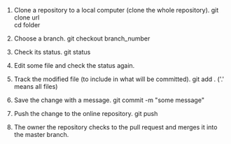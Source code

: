 1. Clone a repository to a local computer (clone the whole repository).
git clone url     
cd folder

2. Choose a branch.
git checkout branch_number

3. Check its status.
git status

4. Edit some file and check the status again.

5. Track the modified file (to include in what will be committed).
git add . ('.' means all files)

6. Save the change with a message.
git commit -m "some message"

7. Push the change to the online repository. 
git push

8. The owner the repository checks to the pull request and merges it into the master branch.
